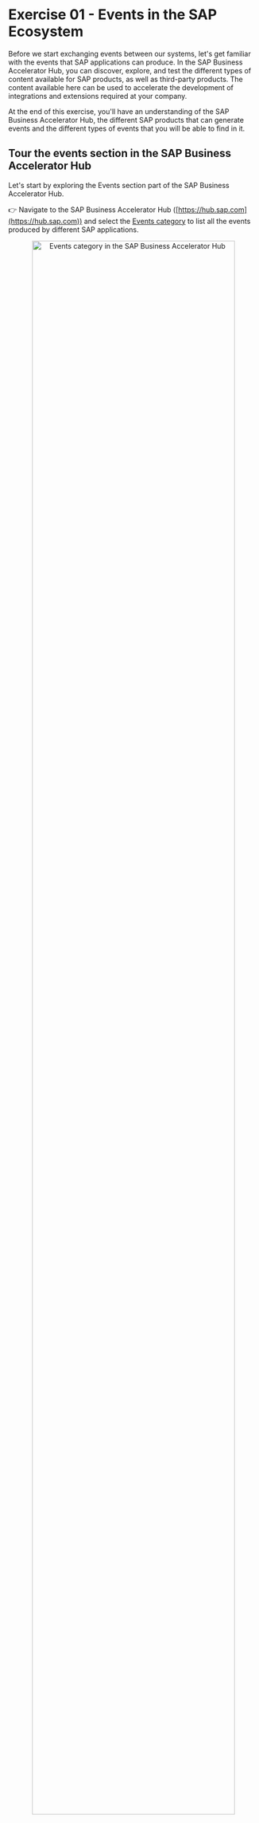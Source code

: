 # Exercise 01 - Events in the SAP Ecosystem

Before we start exchanging events between our systems, let's get familiar with the events that SAP applications can produce. In the SAP Business Accelerator Hub, you can discover, explore, and test the different types of content available for SAP products, as well as third-party products. The content available here can be used to accelerate the development of integrations and extensions required at your company. 

At the end of this exercise, you'll have an understanding of the SAP Business Accelerator Hub, the different SAP products that can generate events and the different types of events that you will be able to find in it.

## Tour the events section in the SAP Business Accelerator Hub

Let's start by exploring the Events section part of the SAP Business Accelerator Hub.

👉 Navigate to the SAP Business Accelerator Hub ([https://hub.sap.com](https://hub.sap.com)) and select the [Events category](https://hub.sap.com/content-type/Events/events/events) to list all the events produced by different SAP applications.

<p align = "center">
    <img alt="Events category in the SAP Business Accelerator Hub" src="assets/BAH-events.png" width="90%"/><br/>
    <i>Events category in the SAP Business Accelerator Hub</i>
</p>

This will list more than 350 events available. Let's group these events by SAP application and get familiar with the events produced by a particular SAP application.

👉 Click on the `Packages` tab, select the [SAP Marketing Cloud Business Events](https://hub.sap.com/package/SAPMarketingCloudBusinessEvents/event)

<p align = "center">
    <img alt="Navigate to SAP Marketing Cloud Business Events" src="assets/bah-marketing-cloud-business-events.gif" width="90%"/><br/>
    <i>Navigate to SAP Marketing Cloud Business Events</i>
</p>

## Type of events

The two most common type of events that we will normally interact with are known as notification events and event-carried state transfer events. They mainly differ in the amount of information included in the payload. Let's explore this further.

### Notification events

A notification event is a message that is sent to inform that something has happened. It is a simple message that does not contain much data. For example, a notification event could be sent to inform that a new customer has been created in a system and within its payload it might just contain an id.

As an example, let's use the [`Marketing Campaign Events`](https://hub.sap.com/event/CE_MARKETINGCAMPAIGNEVENTS/resource) available from SAP Marketing Cloud in the SAP Business Accelerator Hub. We can see that there is an operation available - `ce/sap/s4/beh/marketingcampaign/v1/MarketingCampaign/Completed/v1`, and within it, we can find the headers and payload of the event. This event is an example of a notification event:

```json
{
  "type": "sap.s4.beh.marketingcampaign.v1.MarketingCampaign.Completed.v1",
  "source": "",
  "datacontenttype": "application/json",
  "specversion": "1.0",
  "subject": "string",
  "id": "QgEK7wzuHtqdhJwqCS+VOA==",
  "time": "2018-04-05T17:31:00Z",
    "data": {
        "CampaignUUID": "265239ce-e1b5-46a9-8c6d-dc68a238fd18"
    }
}
```

> In the [Explore the Business Partner events available in SAP S/4HANA Cloud](#explore-the-business-partner-events-available-in-sap-s4hana-cloud) section below, we share an example of another notification event, this time from the Business Partner object produced by an SAP S/4HANA Cloud system.

### Event-Carried State Transfer (ECTS) events

An event-carried state transfer event is also a message that is sent to inform that something has happened but different to the notification event, it includes the data that has changed. For example, an ECTS event could be sent to inform that a new customer has been created in a system and include the data of the new customer.

As an example, let's get familiar with the [`SAP Digital Vehicle Hub Business Events`](https://hub.sap.com/event/SAPDigitalVehicleHubBusinessEvents_SAPDigitalVehicleHubBusinessEvents/resource) available from SAP Digital Vehicle Hub in the SAP Business Accelerator Hub. We can see that there is an operation available - Vehicle Created (`/sap.dmo.dvh.Vehicle.Created.v1`), and within it, we can find an example payload of the event. You can see that it contains lots of information, e.g. Vehicle information, Business partners info, storage location, model specification, vehicle specification, tire information, etc. The [full sample](assets/vehicle-created-sample.json) can be found in the assets folder. This event is an example of an ECTS event:

```json
{
    "specversion": "1.0",
    "type": "sap.dmo.dvh.Vehicle.Created.v1",
    "source": "/eu10/sap.dmo.dvh",
    "subject": "808E6E30B65149978A443429B29FB300",
    "id": "a823e884-5edc-4194-a81a-f3a3632417ee",
    "time": "2018-04-08 08:31:00",
    "datacontenttype": "application/json",
    "sappassport": "string",
    "data": {
        "vehicle": {
            "vehicleIdentifyingElements": {
                "id": "808E6E30B65149978A443429B29FB300",
                "externalID": "vehicle-008",
                "vin": "1234567898888888"
            },
            "additionalBusinessPartner": [
                {
                    "id": "string",
                    "role": "string"
                }
            ],
            "description": [
                {
                    "short": "string",
                    "long": "string",
                    "language": "string"
                }
            ],
            "vehicleImageURL": "string",
            "sourceSystemID": "string",
            "buildDate": "string",
            "plannedIndicator": true,
            "batchNumber": "string",
            "businessTypeCode": "string",
            "availabilityCode": "string",
            "plantID": "string",
            "plantName": "string",
            "storageLocationID": "string",
            "storageLocationDescription": "string",
            "modelSpecification": {
                "modelExternalID": "string",
                "modelName": "string",
                "manufacturerName": "string"
            },
            "vehicleSpecification": {
                "interiorColor": "string",
                "exteriorColor": "string",
                "upholstery": "Leather",
                "upholsteryColor": "string",
                "wheelType": "Alloy",
            ...
}
```

## Explore the Business Partner events available in SAP S/4HANA Cloud 

As part of this CodeJam, we will interact with the Business Partner data from an SAP S/4HANA Cloud system. The Business Partner events

👉 Now that you are familiar with how to get around the SAP Business Accelerator Hub, search for the [Business Partner events](https://api.sap.com/products/SAPS4HANACloud/apis/all) available for SAP S/4HANA Cloud Public Edition, check out the different operations and get acquainted with the payload for the Business Partner changed event - [https://hub.sap.com/event/CE_BUSINESSPARTNEREVENTS/resource](https://hub.sap.com/event/CE_BUSINESSPARTNEREVENTS/resource).

```json
{
    "type": "sap.s4.beh.businesspartner.v1.BusinessPartner.Changed.v1",
    "specversion": "1.0",
    "source": "/default/sap.s4.beh/244572008",
    "id": "194780e0-b5db-1ede-b58a-4550178dff9e",
    "time": "2024-02-26T02:53:06Z",
    "datacontenttype": "application/json",
    "data": {
        "BusinessPartner": "1000667"
    }
}
```

🧭 Take some time to explore what's documented on the [Business Partner events - Overview page](https://hub.sap.com/event/CE_BUSINESSPARTNEREVENTS/overview). You will be able to find lots of valuable information here, e.g. [event reference](https://hub.sap.com/event/CE_BUSINESSPARTNEREVENTS/resource), event specifications (in JSON and YAML format), and a link to the [documentation](https://help.sap.com/docs/SAP_S4HANA_CLOUD/3c916ef10fc240c9afc594b346ffaf77/a75345282ddd4054a1e5ce7687e4b088.html?locale=en-US&state=PRODUCTION&version=2402.500).

Now, you might have noticed that the event samples shared in this exercise are in JSON format and follow a specific format. They all contain a similar structure, some header information (metadata) describing the message, e.g. `id`, `type`, `specversion`, `source`, `type`, `datacontenttype` and a `data` node, which includes the actual payload. This is because SAP has adopted the CloudEvents specification as the common format for its systems/applications to publish events. In the next exercise, we will explore the CloudEvents format, which is a specification for commonly describing event data.

## Summary

Now that you are familiar with some of the events available in the SAP Business Accelerator Hub, we are ready to start exploring the format used to describe the events. Enter CloudEvents.

## Further Study

* Explore the events in the SAP Business Accelerator Hub - [link](https://hub.sap.com/content-type/Events/events/events)
* CloudEvents at SAP - [link](https://community.sap.com/t5/application-development-blog-posts/cloudevents-at-sap/ba-p/13620137)

---

If you finish earlier than your fellow participants, you might like to ponder these questions. There isn't always a single correct answer and there are no prizes - they're just to give you something else to think about.

1. Can you think of reasons why would you prefer publishing notification events instead of data events?
2. Which format is used to document the Business Partner event specification?
   <details>
    <summary>⇟ Hint 🔦</summary>
    <i>Go to the Business Accelerator Hub and open the Business Partner event specification, in JSON or YAML format.</i>
    </details>
3. The Business Partner event above, will it be considered an ECTS event or a notification event?

## Next

Continue to 👉 [Exercise 02 - Cloud Events](../02-cloudevents/README.md)

